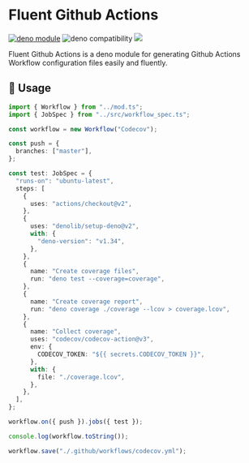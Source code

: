 # Fluent Github Actions

[![deno module](https://shield.deno.dev/x/fluent_github_actions)](https://deno.land/x/fluent_github_actions)
![deno compatibility](https://shield.deno.dev/deno/^1.34)
[![](https://img.shields.io/codecov/c/gh/tsirysndr/fluent-github-actions)](https://codecov.io/gh/tsirysndr/fluent-github-actions)

Fluent Github Actions is a deno module for generating Github Actions Workflow configuration files easily and fluently.

## 🚀 Usage

```typescript
import { Workflow } from "../mod.ts";
import { JobSpec } from "../src/workflow_spec.ts";

const workflow = new Workflow("Codecov");

const push = {
  branches: ["master"],
};

const test: JobSpec = {
  "runs-on": "ubuntu-latest",
  steps: [
    {
      uses: "actions/checkout@v2",
    },
    {
      uses: "denolib/setup-deno@v2",
      with: {
        "deno-version": "v1.34",
      },
    },
    {
      name: "Create coverage files",
      run: "deno test --coverage=coverage",
    },
    {
      name: "Create coverage report",
      run: "deno coverage ./coverage --lcov > coverage.lcov",
    },
    {
      name: "Collect coverage",
      uses: "codecov/codecov-action@v3",
      env: {
        CODECOV_TOKEN: "${{ secrets.CODECOV_TOKEN }}",
      },
      with: {
        file: "./coverage.lcov",
      },
    },
  ],
};

workflow.on({ push }).jobs({ test });

console.log(workflow.toString());

workflow.save("./.github/workflows/codecov.yml");

```